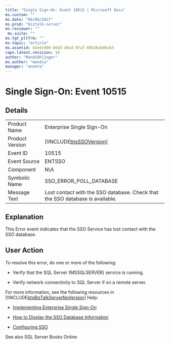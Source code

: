 ```yaml
---
title: "Single Sign-On: Event 10515 | Microsoft Docs"
ms.custom: ""
ms.date: "06/08/2017"
ms.prod: "biztalk-server"
ms.reviewer: ""
 ms.suite: ""
ms.tgt_pltfrm: ""
ms.topic: "article"
ms.assetid: 41edc008-b6d3-401d-97af-80b36ab0ba55
caps.latest.revision: 16
author: "MandiOhlinger"
ms.author: "mandia"
manager: "anneta"
---
```

# Single Sign-On: Event 10515
## Details  
  
|||  
|-|-|  
|Product Name|Enterprise Single Sign-On|  
|Product Version|[!INCLUDE[btsSSOVersion](../includes/btsssoversion-md.md)]|  
|Event ID|10515|  
|Event Source|ENTSSO|  
|Component|N\A|  
|Symbolic Name|SSO_ERROR_POLL_DATABASE|  
|Message Text|Lost contact with the SSO database. Check that the SSO database is available.|  
  
## Explanation  
 This Error event indicates that the SSO Service has lost contact with the SSO database.  
  
## User Action  
 To resolve this error, do one or more of the following:  
  
-   Verify that the SQL Server (MSSQLSERVER) service is running.  
  
-   Verify network connectivity to SQL Server if on a remote server.  
  
 For more information, see the following resources in [!INCLUDE[btsBizTalkServerNoVersion](../includes/btsbiztalkservernoversion-md.md)] Help:  
  
-   [Implementing Enterprise Single Sign-On](../core/implementing-enterprise-single-sign-on.md)  
  
-   [How to Display the SSO Database Information](../core/how-to-display-the-sso-database-information.md)  
  
-   [Configuring SSO](../core/configuring-sso.md)  
  
 See also SQL Server Books Online